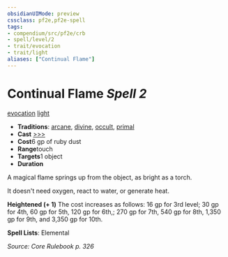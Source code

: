 ```yaml
---
obsidianUIMode: preview
cssclass: pf2e,pf2e-spell
tags:
- compendium/src/pf2e/crb
- spell/level/2
- trait/evocation
- trait/light
aliases: ["Continual Flame"]
---
```

# Continual Flame *Spell 2*   
[evocation](../../rules/traits/evocation.md)  [light](../../rules/traits/light.md)  

- **Traditions**: [arcane](../../rules/traits/arcane.md), [divine](../../rules/traits/divine.md), [occult](../../rules/traits/occult.md), [primal](../../rules/traits/primal.md)
- **Cast** [>>>](../../rules/core-rulebook/chapter-9-playing-the-game.md#Actions "Three-Action") 
- **Cost**6 gp of ruby dust
- **Range**touch
- **Targets**1 object
- **Duration**

A magical flame springs up from the object, as bright as a torch.

It doesn't need oxygen, react to water, or generate heat.

**Heightened (+ 1)** The cost increases as follows: 16 gp for 3rd level; 30 gp for 4th, 60 gp for 5th, 120 gp for 6th,; 270 gp for 7th, 540 gp for 8th, 1,350 gp for 9th, and 3,350 gp for 10th.

**Spell Lists**: Elemental

*Source: Core Rulebook p. 326*